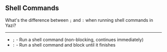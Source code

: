 ## Shell Commands

What's the difference between `;` and `:` when running shell commands in Yazi?

---

- `;` - Run a shell command (non-blocking, continues immediately)
- `:` - Run a shell command and block until it finishes

